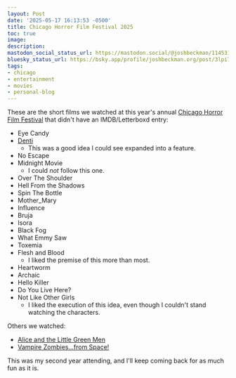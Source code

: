 ```yaml
---
layout: Post
date: '2025-05-17 16:13:53 -0500'
title: Chicago Horror Film Festival 2025
toc: true
image:
description:
mastodon_social_status_url: https://mastodon.social/@joshbeckman/114531455144662595
bluesky_status_url: https://bsky.app/profile/joshbeckman.org/post/3lpi7w3cuci2o
tags:
- chicago
- entertainment
- movies
- personal-blog
---
```



These are the short films we watched at this year's annual [Chicago Horror Film Festival](https://www.chicagohorrorfilmfest.com) that didn't have an IMDB/Letterboxd entry:

- Eye Candy
- [Denti](https://www.imdb.com/title/tt32360984/)
  - This was a good idea I could see expanded into a feature.
- No Escape
- Midnight Movie
  - I could _not_ follow this one.
- Over The Shoulder
- Hell From the Shadows
- Spin The Bottle
- Mother_Mary
- Influence
- Bruja
- Isora
- Black Fog
- What Emmy Saw
- Toxemia
- Flesh and Blood
  - I liked the premise of this more than most.
- Heartworm
- Archaic
- Hello Killer
- Do You Live Here?
- Not Like Other Girls
  - I liked the execution of this idea, even though I couldn't stand watching the characters.

Others we watched:
- [Alice and the Little Green Men](https://www.joshbeckman.org/blog/watching/letterboxd-review-891734149-alice-and-the-little-green-men)
- [Vampire Zombies...from Space!](https://www.joshbeckman.org/blog/watching/letterboxd-review-891726006-vampire-zombiesfrom-space)

This was my second year attending, and I'll keep coming back for as much fun as it is.

